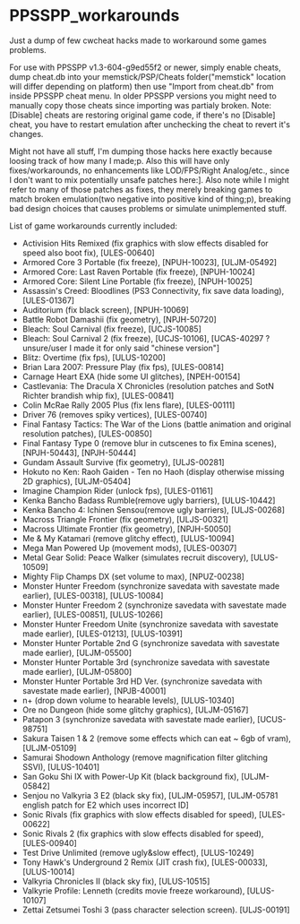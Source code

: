 # PPSSPP_workarounds
Just a dump of few cwcheat hacks made to workaround some games problems.

For use with PPSSPP v1.3-604-g9ed55f2 or newer, simply enable cheats, dump cheat.db into your memstick/PSP/Cheats folder("memstick" location will differ depending on platform) then use "Import from cheat.db" from inside PPSSPP cheat menu. In older PPSSPP versions you might need to manually copy those cheats since importing was partialy broken.
Note: [Disable] cheats are restoring original game code, if there's no [Disable] cheat, you have to restart emulation after unchecking the cheat to revert it's changes.

Might not have all stuff, I'm dumping those hacks here exactly because loosing track of how many I made;p. Also this will have only fixes/workarounds, no enhancements like LOD/FPS/Right Analog/etc., since I don't want to mix potentially unsafe patches here:]. Also note while I might refer to many of those patches as fixes, they merely breaking games to match broken emulation(two negative into positive kind of thing;p), breaking bad design choices that causes problems or simulate unimplemented stuff.

List of game workarounds currently included:
- Activision Hits Remixed (fix graphics with slow effects disabled for speed also boot fix), [ULES-00640]
- Armored Core 3 Portable (fix freeze), [NPUH-10023], [ULJM-05492]
- Armored Core: Last Raven Portable (fix freeze), [NPUH-10024]
- Armored Core: Silent Line Portable (fix freeze), [NPUH-10025]
- Assassin's Creed: Bloodlines (PS3 Connectivity, fix save data loading), [ULES-01367]
- Auditorium (fix black screen), [NPUH-10069]
- Battle Robot Damashii (fix geometry), [NPJH-50720]
- Bleach: Soul Carnival (fix freeze), [UCJS-10085]
- Bleach: Soul Carnival 2 (fix freeze), [UCJS-10106], [UCAS-40297 ? unsure/user I made it for only said "chinese version"]
- Blitz: Overtime (fix fps), [ULUS-10200]
- Brian Lara 2007: Pressure Play (fix fps), [ULES-00814]
- Carnage Heart EXA (hide some UI glitches), [NPEH-00154]
- Castlevania: The Dracula X Chronicles (resolution patches and SotN Richter brandish whip fix), [ULES-00841]
- Colin McRae Rally 2005 Plus (fix lens flare), [ULES-00111]
- Driver 76 (removes spiky vertices), [ULES-00740]
- Final Fantasy Tactics: The War of the Lions (battle animation and original resolution patches), [ULES-00850]
- Final Fantasy Type 0 (remove blur in cutscenes to fix Emina scenes), [NPJH-50443], [NPJH-50444]
- Gundam Assault Survive (fix geometry), [ULJS-00281]
- Hokuto no Ken: Raoh Gaiden - Ten no Haoh (display otherwise missing 2D graphics), [ULJM-05404]
- Imagine Champion Rider (unlock fps), [ULES-01161]
- Kenka Bancho Badass Rumble(remove ugly barriers), [ULUS-10442]
- Kenka Bancho 4: Ichinen Sensou(remove ugly barriers), [ULJS-00268]
- Macross Triangle Frontier (fix geometry), [ULJS-00321]
- Macross Ultimate Frontier (fix geometry), [NPJH-50050]
- Me & My Katamari (remove glitchy effect), [ULUS-10094]
- Mega Man Powered Up (movement mods), [ULES-00307]
- Metal Gear Solid: Peace Walker (simulates recruit discovery), [ULUS-10509]
- Mighty Flip Champs DX (set volume to max), [NPUZ-00238]
- Monster Hunter Freedom (synchronize savedata with savestate made earlier), [ULES-00318], [ULUS-10084]
- Monster Hunter Freedom 2 (synchronize savedata with savestate made earlier), [ULES-00851], [ULUS-10266]
- Monster Hunter Freedom Unite (synchronize savedata with savestate made earlier), [ULES-01213], [ULUS-10391]
- Monster Hunter Portable 2nd G (synchronize savedata with savestate made earlier), [ULJM-05500]
- Monster Hunter Portable 3rd (synchronize savedata with savestate made earlier), [ULJM-05800]
- Monster Hunter Portable 3rd HD Ver. (synchronize savedata with savestate made earlier), [NPJB-40001]
- n+ (drop down volume to hearable levels), [ULUS-10340]
- Ore no Dungeon (hide some glitchy graphics), [ULJM-05167]
- Patapon 3 (synchronize savedata with savestate made earlier), [UCUS-98751]
- Sakura Taisen 1 & 2 (remove some effects which can eat ~ 6gb of vram), [ULJM-05109]
- Samurai Shodown Anthology (remove magnification filter glitching SSVI), [ULUS-10401]
- San Goku Shi IX with Power-Up Kit (black background fix), [ULJM-05842]
- Senjou no Valkyria 3 E2 (black sky fix), [ULJM-05957], [ULJM-05781 english patch for E2 which uses incorrect ID]
- Sonic Rivals (fix graphics with slow effects disabled for speed), [ULES-00622]
- Sonic Rivals 2 (fix graphics with slow effects disabled for speed), [ULES-00940]
- Test Drive Unlimited (remove ugly&slow effect), [ULUS-10249]
- Tony Hawk's Underground 2 Remix (JIT crash fix), [ULES-00033], [ULUS-10014]
- Valkyria Chronicles II (black sky fix), [ULUS-10515]
- Valkyrie Profile: Lenneth (credits movie freeze workaround), [ULUS-10107]
- Zettai Zetsumei Toshi 3 (pass character selection screen). [ULJS-00191]